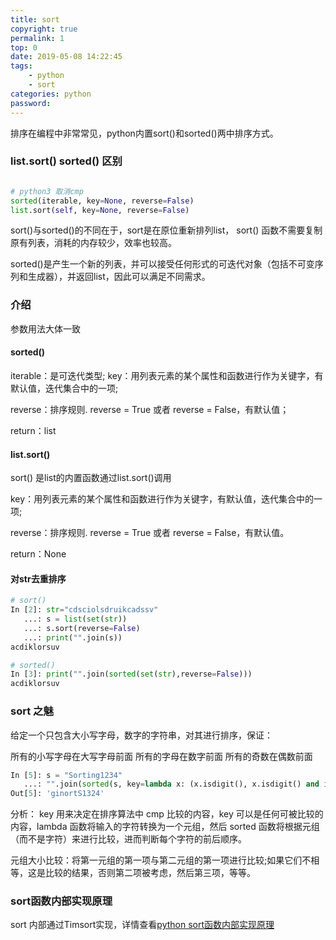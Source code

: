 ```yaml
---
title: sort
copyright: true
permalink: 1
top: 0
date: 2019-05-08 14:22:45
tags: 
    - python
    - sort
categories: python
password:
---
```


排序在编程中非常常见，python内置sort()和sorted()两中排序方式。<!--more-->
<!--more-->
### list.sort() sorted() 区别

```python

# python3 取消cmp
sorted(iterable, key=None, reverse=False)  
list.sort(self, key=None, reverse=False)
```

sort()与sorted()的不同在于，sort是在原位重新排列list， sort() 函数不需要复制原有列表，消耗的内存较少，效率也较高。

sorted()是产生一个新的列表，并可以接受任何形式的可迭代对象（包括不可变序列和生成器），并返回list，因此可以满足不同需求。

### 介绍

参数用法大体一致
#### sorted()

iterable：是可迭代类型;
key：用列表元素的某个属性和函数进行作为关键字，有默认值，迭代集合中的一项;

reverse：排序规则. reverse = True 或者 reverse = False，有默认值；

return：list

#### list.sort()

sort() 是list的内置函数通过list.sort()调用

key：用列表元素的某个属性和函数进行作为关键字，有默认值，迭代集合中的一项;

reverse：排序规则. reverse = True 或者 reverse = False，有默认值。 

return：None


#### 对str去重排序
```python
# sort()
In [2]: str="cdsciolsdruikcadssv"
   ...: s = list(set(str))
   ...: s.sort(reverse=False)
   ...: print("".join(s))
acdiklorsuv

# sorted()
In [3]: print("".join(sorted(set(str),reverse=False)))
acdiklorsuv
```

### sort 之魅

给定一个只包含大小写字母，数字的字符串，对其进行排序，保证：

所有的小写字母在大写字母前面
所有的字母在数字前面
所有的奇数在偶数前面

```python
In [5]: s = "Sorting1234"
   ...: "".join(sorted(s, key=lambda x: (x.isdigit(), x.isdigit() and int(x) % 2 == 0, x.isupper(), x.islower(), x)))
Out[5]: 'ginortS1324'
```

分析：
key 用来决定在排序算法中 cmp 比较的内容，key 可以是任何可被比较的内容，lambda 函数将输入的字符转换为一个元组，然后 sorted 函数将根据元组（而不是字符）来进行比较，进而判断每个字符的前后顺序。

元组大小比较：将第一元组的第一项与第二元组的第一项进行比较;如果它们不相等，这是比较的结果，否则第二项被考虑，然后第三项，等等。

### sort函数内部实现原理

sort 内部通过Timsort实现，详情查看[python sort函数内部实现原理](https://www.cnblogs.com/clement-jiao/p/9243066.html)



